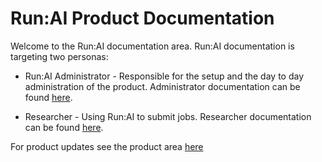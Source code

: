 # Run:AI Product Documentation

Welcome to the Run:AI documentation area. Run:AI documentation is targeting two personas:

* Run:AI Administrator - Responsible for the setup and the day to day administration of the  product. Administrator documentation can be found [here](./Administrator/Cluster-Setup/Cluster-Setup-Start-Here.md).

* Researcher - Using Run:AI to submit jobs. Researcher documentation can be found [here](./Researcher/Walkthroughs/Run-AI-Walkthroughs.md).

For product updates see the product area [here](./Product/Whats-New.md)



